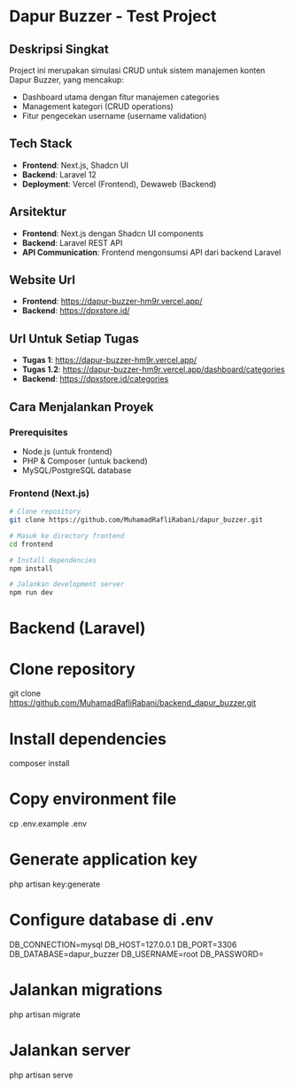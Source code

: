 # Dapur Buzzer - Test Project

## Deskripsi Singkat

Project ini merupakan simulasi CRUD untuk sistem manajemen konten Dapur Buzzer, yang mencakup:

- Dashboard utama dengan fitur manajemen categories
- Management kategori (CRUD operations)
- Fitur pengecekan username (username validation)

## Tech Stack

- **Frontend**: Next.js, Shadcn UI
- **Backend**: Laravel 12
- **Deployment**: Vercel (Frontend), Dewaweb (Backend)

## Arsitektur

- **Frontend**: Next.js dengan Shadcn UI components
- **Backend**: Laravel REST API
- **API Communication**: Frontend mengonsumsi API dari backend Laravel

## Website Url

- **Frontend**: https://dapur-buzzer-hm9r.vercel.app/
- **Backend**: https://dpxstore.id/

## Url Untuk Setiap Tugas

- **Tugas 1**: https://dapur-buzzer-hm9r.vercel.app/
- **Tugas 1.2**: https://dapur-buzzer-hm9r.vercel.app/dashboard/categories
- **Backend**: https://dpxstore.id/categories

## Cara Menjalankan Proyek

### Prerequisites

- Node.js (untuk frontend)
- PHP & Composer (untuk backend)
- MySQL/PostgreSQL database

### Frontend (Next.js)

```bash
# Clone repository
git clone https://github.com/MuhamadRafliRabani/dapur_buzzer.git

# Masuk ke directory frontend
cd frontend

# Install dependencies
npm install

# Jalankan development server
npm run dev
```

# Backend (Laravel)

# Clone repository

git clone https://github.com/MuhamadRafliRabani/backend_dapur_buzzer.git

# Install dependencies

composer install

# Copy environment file

cp .env.example .env

# Generate application key

php artisan key:generate

# Configure database di .env

DB_CONNECTION=mysql
DB_HOST=127.0.0.1
DB_PORT=3306
DB_DATABASE=dapur_buzzer
DB_USERNAME=root
DB_PASSWORD=

# Jalankan migrations

php artisan migrate

# Jalankan server

php artisan serve
